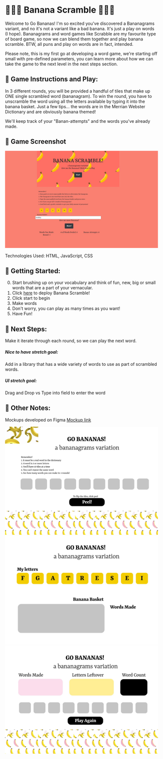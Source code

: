 # :banana::banana::banana: Banana Scramble :banana::banana::banana:

Welcome to Go Bananas! I'm so excited you've discovered a Bananagrams variant, and no it's not a variant like a bad banana. It's just a play on words (I hope). Bananagrams and word games like Scrabble are my favourite type of board game, so now we can blend them together and play banana scramble. BTW, all puns and play on words are in fact, intended.  

Please note, this is my first go at developing a word game, we're starting off small with pre-defined parameters, you can learn more about how we can take the game to the next level in the next steps section. 

## :banana: Game Instructions and Play: 
In 3 different rounds, you will be provided a handful of tiles that make up ONE single scrambled word (bananagram). To win the round, you have to unscramble the word using all the letters available by typing it into the banana basket. Just a few tips... the words are in the Merrian Webster Dictionary and are obviously banana themed! 

We'll keep track of your "Banan-attempts" and the words you've already made. 

## :banana: Game Screenshot
![alt text](https://github.com/kitkatcode10/gobananagrams/blob/main/assets/Game%20Screenshot.JPG?raw=true)


Technologies Used: HTML, JavaScript, CSS 

## :banana: Getting Started: 
0. Start brushing up on your vocabulary and think of fun, new, big or small words that are a part of your vernacular. 
1. Click [here](https://kitkatcode10.github.io/gobananagrams/#) to deploy Banana Scramble!
2. Click start to begin 
3. Make words
4. Don't worry, you can play as many times as you want!
5. Have Fun! 

## :banana: Next Steps: 
Make it iterate through each round, so we can play the next word. 

##### Nice to have stretch goal: 
Add in a library that has a wide variety of words to use as part of scrambled words. 

##### UI stretch goal:
Drag and Drop vs Type into field to enter the word 

## :banana: Other Notes: 
Mockups developed on Figma [Mockup link](https://www.figma.com/file/FhMYpb0YJYNmBtmYzISZP3/SEI-Project-%231%3A-Bananagrams-Game?node-id=0%3A1) 

![alt text](https://github.com/kitkatcode10/gobananagrams/blob/main/assets/Mockup1.JPG?raw=true)
![alt text](https://github.com/kitkatcode10/gobananagrams/blob/main/assets/Mockup2.JPG?raw=true)
![alt text](https://github.com/kitkatcode10/gobananagrams/blob/main/assets/Mockup3.JPG?raw=true)
